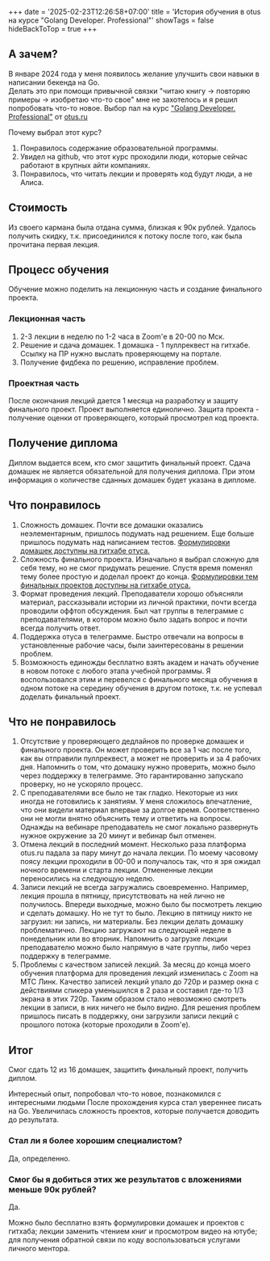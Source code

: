 +++
date = '2025-02-23T12:26:58+07:00'
title = 'История обучения в otus на курсе "Golang Developer. Professional"'
showTags = false
hideBackToTop = true
+++
## А зачем?

В январе 2024 года у меня появилось желание улучшить свои навыки в написании бекенда на Go.  
Делать это при помощи привычной связки "читаю книгу -> повторяю примеры -> изобретаю что-то свое" мне не захотелось и я решил попробовать что-то новое. Выбор пал на курс ["Golang Developer. Professional"](https://otus.ru/lessons/golang-professional/) от [otus.ru](https://otus.ru/) 

Почему выбрал этот курс?

1. Понравилось содержание образовательной программы.
2. Увидел на github, что этот курс проходили люди, которые сейчас работают в крупных айти компаниях.
3. Понравилось, что читать лекции и проверять код будут люди, а не Алиса.

## Стоимость

Из своего кармана была отдана сумма, близкая к 90к рублей. Удалось получить скидку, т.к. присоединился к потоку после того, как была прочитана первая лекция.

## Процесс обучения

Обучение можно поделить на лекционную часть и создание финального проекта.

### Лекционная часть

1. 2-3 лекции в неделю по 1-2 часа в Zoom'е в 20-00 по Мск.
2. Решение и сдача домашек. 1 домашка - 1 пуллреквест на гитхабе. Ссылку на ПР нужно выслать проверяющему на портале.
3. Получение фидбека по решению, исправление проблем.

### Проектная часть

После окончания лекций дается 1 месяца на разработку и защиту финального проект. Проект выполняется единолично. Защита проекта - получение оценки от проверяющего, который просмотрел код проекта. 

## Получение диплома

Диплом выдается всем, кто смог защитить финальный проект. Сдача домашек не является обязательной для получения диплома. При этом информация о количестве сданных домашек будет указана в дипломе.

## Что понравилось

1. Сложность домашек. Почти все домашки оказались неэлементарным, пришлось подумать над решением. Еще больше пришлось подумать над написанием тестов. [Формулировки домашек доступны на гитхабе отуса.](https://github.com/OtusGolang/home_work)
2. Сложность финального проекта. Изначально я выбрал сложную для себя тему, но не смог придумать решение. Спустя время поменял тему более простую и доделал проект до конца. [Формулировки тем финальных проектов доступны на гитхабе отуса.](https://github.com/OtusGolang/final_project)
3. Формат проведения лекций. Преподаватели хорошо объясняли материал, рассказывали истории из личной практики, почти всегда проводили оффтоп обсуждения. Был чат группы в телеграмме с преподавателями, в котором можно было задать вопрос и почти всегда получить ответ.
4. Поддержка отуса в телеграмме. Быстро отвечали на вопросы в установленные рабочие часы, были заинтересованы в решении проблем.
5. Возможность единожды бесплатно взять академ и начать обучение в новом потоке с любого этапа учебной программы. Я воспользовался этим и перевелся с финального месяца обучения в одном потоке на середину обучения в другом потоке, т.к. не успевал доделать финальный проект.

## Что не понравилось

1. Отсутствие у проверяющего дедлайнов по проверке домашек и финального проекта. Он может проверить все за 1 час после того, как вы отправили пуллреквест, а может не проверить и за 4 рабочих дня. Напомнить о том, что домашку нужно проверить, можно было через поддержку в телеграмме. Это гарантированно запускало проверку, но не ускоряло процесс.
2. С преподавателями все было не так гладко. Некоторые из них иногда не готовились к занятиям. У меня сложилось впечатление, что они видели материал впервые за долгое время. Соответственно они не могли внятно объяснить тему и ответить на вопросы. Однажды на вебинаре преподаватель не смог локально развернуть нужное окружение за 20 минут и вебинар был отменен.
3. Отмена лекций в последний момент. Несколько раза платформа otus.ru падала за пару минут до начала лекции. По моему часовому поясу лекции проходили в 00-00 и получалось так, что я зря ожидал ночного времени и старта лекции. Отмененные лекции переносились на следующую неделю.
4. Записи лекций не всегда загружались своевременно. Например, лекция прошла в пятницу, присутствовать на ней лично не получилось. Впереди выходные, можно было бы посмотреть лекцию и сделать домашку. Но не тут то было. Лекцию в пятницу никто не загрузил: ни запись, ни материалы. Без лекции делать домашку проблематично. Лекцию загружают на следующей неделе в понедельник или во вторник. Напомнить о загрузке лекции преподавателю можно было напрямую в чате группы, либо через поддержку в телеграмме.
5. Проблемы с качеством записей лекций. За месяц до конца моего обучения платформа для проведения лекций изменилась с Zoom на МТС Линк. Качество записей лекций упало до 720p и размер окна с действиями спикера уменьшился в 2 раза и составил где-то 1/3 экрана в этих 720p. Таким образом стало невозможно смотреть лекции в записи, в них ничего не было видно. Для решения проблем пришлось писать в поддержку, они загрузили записи лекций с прошлого потока (которые проходили в Zoom'е).

## Итог

Смог сдать 12 из 16 домашек, защитить финальный проект, получить диплом.

Интересный опыт, попробовал что-то новое, познакомился с интересными людьми
После прохождения курса стал увереннее писать на Go. Увеличилась сложность проектов, которые получается доводить до результата.

### Стал ли я более хорошим специалистом?

Да, определенно.

### Смог бы я добиться этих же результатов с вложениями меньше 90к рублей?

Да.

Можно было бесплатно взять формулировки домашек и проектов с гитхаба; лекции заменить чтением книг и просмотром видео на ютубе; для получения обратной связи по коду воспользоваться услугами личного ментора.